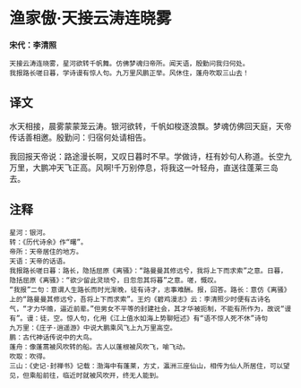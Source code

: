 # 渔家傲·天接云涛连晓雾
**宋代：李清照**

    天接云涛连晓雾，星河欲转千帆舞。仿佛梦魂归帝所。闻天语，殷勤问我归何处。
    我报路长嗟日暮，学诗谩有惊人句。九万里风鹏正举。风休住，蓬舟吹取三山去！

## 译文

水天相接，晨雾蒙蒙笼云涛。银河欲转，千帆如梭逐浪飘。梦魂仿佛回天庭，天帝传话善相邀。殷勤问：归宿何处请相告。

我回报天帝说：路途漫长啊，又叹日暮时不早。学做诗，枉有妙句人称道。长空九万里，大鹏冲天飞正高。风啊!千万别停息，将我这一叶轻舟，直送往蓬莱三岛去。

## 注释
    星河：银河。
    转：《历代诗余》作“曙”。
    帝所：天帝居住的地方。
    天语：天帝的话语。
    我报路长嗟日暮：路长，隐括屈原《离骚》：“路曼曼其修远兮，我将上下而求索”之意。日暮，隐括屈原《离骚》：“欲少留此灵琐兮，日忽忽其将暮”之意。嗟，慨叹。
    “我报”二句：意谓人生路长而时光渐晚，徒有诗才，志事难酬。报，回答。路长：意仿《离骚》上的“路曼曼其修远兮，吾将上下而求索”。王灼《碧鸡漫志》云：李清照少时便有古诗名气，“才力华赡，逼近前辈。”但男女不平等的封建社会，其才华被扼制，不能有所作为，故说“谩有”。谩：徒，空。惊人句，化用《江上值水如海上势聊短述》有“语不惊人死不休”诗句
    九万里：《庄子·逍遥游》中说大鹏乘风飞上九万里高空。
    鹏：古代神话传说中的大鸟。
    蓬舟：像蓬蒿被风吹转的船。古人以蓬根被风吹飞，喻飞动。
    吹取：吹得。
    三山：《史记·封禅书》记载：渤海中有蓬莱，方丈，瀛洲三座仙山，相传为仙人所居住，可以望见，但乘船前往，临近时就被风吹开，终无人能到。